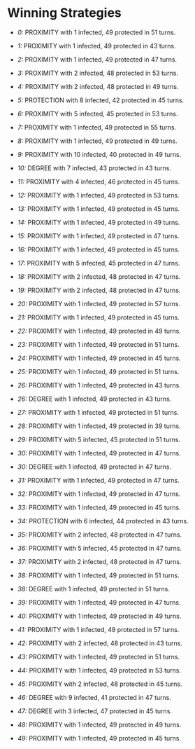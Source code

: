# Winning Strategies

* _0:_ PROXIMITY with 1 infected, 49 protected in 51 turns.


* _1:_ PROXIMITY with 1 infected, 49 protected in 43 turns.


* _2:_ PROXIMITY with 1 infected, 49 protected in 47 turns.


* _3:_ PROXIMITY with 2 infected, 48 protected in 53 turns.


* _4:_ PROXIMITY with 2 infected, 48 protected in 49 turns.


* _5:_ PROTECTION with 8 infected, 42 protected in 45 turns.


* _6:_ PROXIMITY with 5 infected, 45 protected in 53 turns.


* _7:_ PROXIMITY with 1 infected, 49 protected in 55 turns.


* _8:_ PROXIMITY with 1 infected, 49 protected in 49 turns.


* _9:_ PROXIMITY with 10 infected, 40 protected in 49 turns.


* _10:_ DEGREE with 7 infected, 43 protected in 43 turns.


* _11:_ PROXIMITY with 4 infected, 46 protected in 45 turns.


* _12:_ PROXIMITY with 1 infected, 49 protected in 53 turns.


* _13:_ PROXIMITY with 1 infected, 49 protected in 45 turns.


* _14:_ PROXIMITY with 1 infected, 49 protected in 49 turns.


* _15:_ PROXIMITY with 1 infected, 49 protected in 47 turns.


* _16:_ PROXIMITY with 1 infected, 49 protected in 45 turns.


* _17:_ PROXIMITY with 5 infected, 45 protected in 47 turns.


* _18:_ PROXIMITY with 2 infected, 48 protected in 47 turns.


* _19:_ PROXIMITY with 2 infected, 48 protected in 47 turns.


* _20:_ PROXIMITY with 1 infected, 49 protected in 57 turns.


* _21:_ PROXIMITY with 1 infected, 49 protected in 45 turns.


* _22:_ PROXIMITY with 1 infected, 49 protected in 49 turns.


* _23:_ PROXIMITY with 1 infected, 49 protected in 51 turns.


* _24:_ PROXIMITY with 1 infected, 49 protected in 45 turns.


* _25:_ PROXIMITY with 1 infected, 49 protected in 51 turns.


* _26:_ PROXIMITY with 1 infected, 49 protected in 43 turns.


* _26:_ DEGREE with 1 infected, 49 protected in 43 turns.


* _27:_ PROXIMITY with 1 infected, 49 protected in 51 turns.


* _28:_ PROXIMITY with 1 infected, 49 protected in 39 turns.


* _29:_ PROXIMITY with 5 infected, 45 protected in 51 turns.


* _30:_ PROXIMITY with 1 infected, 49 protected in 47 turns.


* _30:_ DEGREE with 1 infected, 49 protected in 47 turns.


* _31:_ PROXIMITY with 1 infected, 49 protected in 47 turns.


* _32:_ PROXIMITY with 1 infected, 49 protected in 47 turns.


* _33:_ PROXIMITY with 1 infected, 49 protected in 45 turns.


* _34:_ PROTECTION with 6 infected, 44 protected in 43 turns.


* _35:_ PROXIMITY with 2 infected, 48 protected in 47 turns.


* _36:_ PROXIMITY with 5 infected, 45 protected in 47 turns.


* _37:_ PROXIMITY with 2 infected, 48 protected in 47 turns.


* _38:_ PROXIMITY with 1 infected, 49 protected in 51 turns.


* _38:_ DEGREE with 1 infected, 49 protected in 51 turns.


* _39:_ PROXIMITY with 1 infected, 49 protected in 47 turns.


* _40:_ PROXIMITY with 1 infected, 49 protected in 49 turns.


* _41:_ PROXIMITY with 1 infected, 49 protected in 57 turns.


* _42:_ PROXIMITY with 2 infected, 48 protected in 43 turns.


* _43:_ PROXIMITY with 1 infected, 49 protected in 51 turns.


* _44:_ PROXIMITY with 1 infected, 49 protected in 53 turns.


* _45:_ PROXIMITY with 2 infected, 48 protected in 45 turns.


* _46:_ DEGREE with 9 infected, 41 protected in 47 turns.


* _47:_ DEGREE with 3 infected, 47 protected in 45 turns.


* _48:_ PROXIMITY with 1 infected, 49 protected in 49 turns.


* _49:_ PROXIMITY with 1 infected, 49 protected in 45 turns.


